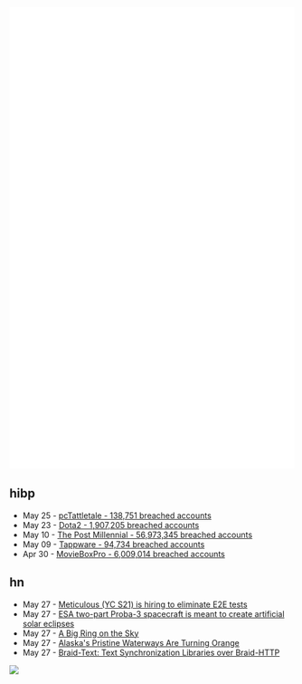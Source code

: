 ![Metrics](https://raw.githubusercontent.com/phixion/phixion/master/metrics.svg)

## hibp

<!--
for https://github.com/phixion/phixion/blob/main/.github/workflows/feeds.yml
-->
<!--START_SECTION:haveibeenpwnd-->
- May 25 - [pcTattletale - 138,751 breached accounts](https://haveibeenpwned.com/PwnedWebsites#pcTattletale)
- May 23 - [Dota2 - 1,907,205 breached accounts](https://haveibeenpwned.com/PwnedWebsites#Dota2)
- May 10 - [The Post Millennial - 56,973,345 breached accounts](https://haveibeenpwned.com/PwnedWebsites#ThePostMillennial)
- May 09 - [Tappware - 94,734 breached accounts](https://haveibeenpwned.com/PwnedWebsites#Tappware)
- Apr 30 - [MovieBoxPro - 6,009,014 breached accounts](https://haveibeenpwned.com/PwnedWebsites#MovieBoxPro)
<!--END_SECTION:haveibeenpwnd-->

## hn

<!--
for https://github.com/phixion/phixion/blob/main/.github/workflows/feeds.yml
-->
<!--START_SECTION:hn-->
- May 27 - [Meticulous (YC S21) is hiring to eliminate E2E tests](https://news.ycombinator.com/item?id=40488372)
- May 27 - [ESA two-part Proba-3 spacecraft is meant to create artificial solar eclipses](https://www.theverge.com/2024/4/3/24120149/european-space-agency-artificial-solar-eclipse-proba-3-spacecraft-corona-study)
- May 27 - [A Big Ring on the Sky](https://cosmosmagazine.com/space/astronomy/giant-structure-space-universe/)
- May 27 - [Alaska's Pristine Waterways Are Turning Orange](https://www.sciencealert.com/alaskas-pristine-waterways-are-turning-a-shocking-orange)
- May 27 - [Braid-Text: Text Synchronization Libraries over Braid-HTTP](https://github.com/braid-org/braid-text)
<!--END_SECTION:hn-->

<!--
for https://yhype.me
-->
![](https://hit.yhype.me/github/profile?user_id=13013670)
